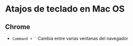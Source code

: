 # Atajos de teclado en Mac OS

## Chrome

- <code>Command + `</code> Cambia entre varias ventanas del navegador
